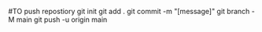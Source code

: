 #TO push repostiory
git init
git add .
git commit -m "[message]"
git branch -M main
git push -u origin main
